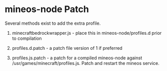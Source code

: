 # mineos-node Patch

Several methods exist to add the extra profile.

1. minecraftbedrockwrapper.js - place this in mineos-node/profiles.d prior to compilation

2. profiles.d.patch - a patch file version of 1 if preferred

3. profiles.js.patch - a patch for a compiled mineos-node against /usr/games/minecraft/profiles.js. Patch and restart the mineos service.

